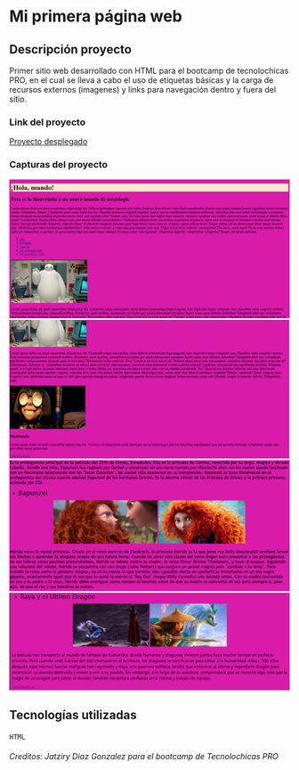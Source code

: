 # Mi primera página web

## Descripción proyecto

Primer sitio web desarrollado con HTML para el bootcamp de tecnolochicas PRO, en el cual se lleva a cabo el uso de etiquetas básicas y la carga de recursos externos (imagenes) y links para navegación dentro y fuera del sitio.

### Link del proyecto
[Proyecto desplegado](https://miprimerweb-jatz.netlify.app/)

### Capturas del proyecto
![Captura Links](img/captura1.png)
![Captura Links](img/captura2.png)
![Captura Links](img/captura3.png)
![Captura Links](img/captura4.png)
## Tecnologías utilizadas
    HTML


###### Creditos: Jatziry Diaz Gonzalez para el bootcamp de Tecnolochicas PRO
